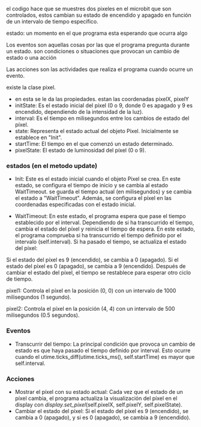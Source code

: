 el codigo hace que se muestres dos pixeles en el microbit que son controlados, estos cambian su estado de encendido y apagado en función de un intervalo de tiempo específico.

estado: un momento en el que programa esta esperando que ocurra algo

Los eventos son aquellas cosas por las que el programa pregunta durante un estado. son condiciones o situaciones que provocan un cambio de estado o una acción

Las acciones son las actividades que realiza el programa cuando ocurre un evento.

existe la clase pixel. 

- en esta se le da las propiedades. estan las coordenadas pixelX, pixelY
- initState: Es el estado inicial del píxel (0 o 9, donde 0 es apagado y 9 es encendido, dependiendo de la intensidad de la luz).
- interval: Es el tiempo en milisegundos entre los cambios de estado del píxel.
- state: Representa el estado actual del objeto Pixel. Inicialmente se establece en "Init".
- startTime: El tiempo en el que comenzó un estado determinado.
- pixelState: El estado de luminosidad del píxel (0 o 9).

### estados (en el metodo update)

- Init: Este es el estado inicial cuando el objeto Pixel se crea. En este estado, se configura el tiempo de inicio y se cambia al estado WaitTimeout. se guarda el tiempo actual (en milisegundos)
 y se cambia el estado a "WaitTimeout". Además, se configura el píxel en las coordenadas especificadas con el estado inicial.

- WaitTimeout: En este estado, el programa espera que pase el tiempo establecido por el interval. Dependiendo de si ha transcurrido el tiempo, cambia el estado del píxel y reinicia el tiempo de espera.
  En este estado, el programa comprueba si ha transcurrido el tiempo definido por el intervalo (self.interval). Si ha pasado el tiempo, se actualiza el estado del píxel:

Si el estado del píxel es 9 (encendido), se cambia a 0 (apagado).
Si el estado del píxel es 0 (apagado), se cambia a 9 (encendido).
Después de cambiar el estado del píxel, el tiempo se restablece para esperar otro ciclo de tiempo.

pixel1: Controla el píxel en la posición (0, 0) con un intervalo de 1000 milisegundos (1 segundo).

pixel2: Controla el píxel en la posición (4, 4) con un intervalo de 500 milisegundos (0.5 segundos).

### Eventos

- Transcurrir del tiempo: La principal condición que provoca un cambio de estado es que haya pasado el tiempo definido por interval. Esto ocurre cuando el utime.ticks_diff(utime.ticks_ms(), self.startTime) es mayor 
que self.interval.

### Acciones

- Mostrar el píxel con su estado actual: Cada vez que el estado de un píxel cambia, el programa actualiza la visualización del píxel en el display con *display.set_pixel*(self.pixelX, self.pixelY, self.pixelState).
- Cambiar el estado del píxel: Si el estado del píxel es 9 (encendido), se cambia a 0 (apagado), y si es 0 (apagado), se cambia a 9 (encendido).








